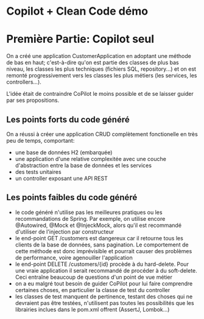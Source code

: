 # Copilot + Clean Code démo

# Première Partie: Copilot seul

On a créé une application CustomerApplication en adoptant une méthode de bas en haut; c'est-à-dire qu'on est partie des classes de plus bas niveau, les classes les plus techniques (fichiers SQL, repository...) et on est remonté progressivement vers les classes les plus métiers (les services, les controllers...).

L'idée était de contraindre CoPilot le moins possible et de se laisser guider par ses propositions.

## Les points forts du code généré

On a réussi à créer une application CRUD complètement fonctionelle en très peu de temps, comportant:
- une base de données H2 (embarquée)
- une application d'une relative complexitée avec une couche d'abstraction entre la base de données et les services
- des tests unitaires
- un controller exposant une API REST

## Les points faibles du code généré

- le code généré n'utilise pas les meilleures pratiques ou les recommandations de Spring. Par exemple, on utilise encore @Autowired, @Mock et @InjeckMock, alors qu'il est recommandé d'utiliser de l'injection par constructeur
- le end-point GET /customers est dangereux car il retourne tous les clients de la base de données, sans pagination. Le comportement de cette méthode est donc imprévisible et pourrait causer des problèmes de performance, voire agenouiller l'application
- le end-point DELETE /customers/{id} procède à du hard-delete. Pour une vraie application il serait recommandé de procéder à du soft-delete. Ceci entraîne beaucoup de questions d'un point de vue métier
- on a eu malgré tout besoin de guider CoPilot pour lui faire comprendre certaines choses, en particulier la classe de test du controller
- les classes de test manquent de pertinence, testant des choses qui ne devraient pas être testées, n'utilisent pas toutes les possibilités que les librairies inclues dans le pom.xml offrent (AssertJ, Lombok...)
